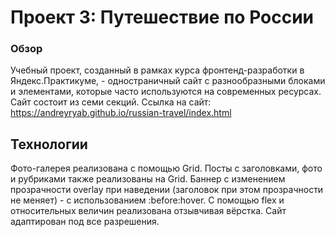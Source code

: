 # Проект 3: Путешествие по России

### Обзор
Учебный проект, созданный в рамках курса фронтенд-разработки в Яндекс.Практикуме, - одностраничный сайт с разнообразными блоками и элементами, которые часто используются на современных ресурсах. Сайт состоит из семи секций.
Ссылка на сайт: https://andreyryab.github.io/russian-travel/index.html

## Технологии
 Фото-галерея реализована с помощью Grid. Посты с заголовками, фото и рубриками также реализованы на Grid. Баннер с изменением прозрачности overlay при наведении (заголовок при этом прозрачности не меняет) - с использованием :before:hover.
 С помощью flex и относительных величин реализована отзывчивая вёрстка. Сайт адаптирован под все разрешения.
